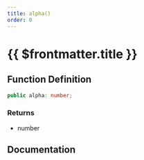 ```yaml
---
title: alpha()
order: 0
---
```


# {{ $frontmatter.title }}

<!--@include: ./alpha_partial_header.md-->

## Function Definition

```ts
public alpha: number;
```

### Returns

* number

## Documentation

<!--@include: ./alpha_partial_footer.md-->
